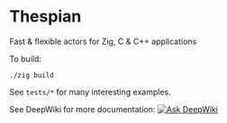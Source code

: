 # Thespian
Fast & flexible actors for Zig, C & C++ applications

To build:
```
./zig build
```

See `tests/*` for many interesting examples.

See DeepWiki for more documentation: [![Ask DeepWiki](https://deepwiki.com/badge.svg)](https://deepwiki.com/neurocyte/thespian)
